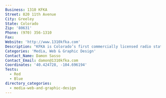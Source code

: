 ```yaml
---
Business: 1310 KFKA
Street: 820 11th Avenue
City: Greeley
State: Colorado
Zip: '80631'
Phone: (970) 356-1310
Fax:
Website: 'http://www.1310kfka.com'
Description: "KFKA is Colorado’s first commercially licensed radio station and is recognized as the second oldest radio station west of the Mississippi and fifth oldest radio station in the nation.\_ KFKA signed on the air in May of 1921.\_ KFKA programming by definition attracts listeners who are sophisticated, aware, and affluent. Each program is designed to entertain by being informational with specific focus. This allows an advertising message to be precisely targeted demographically."
Categories: 'Media, Web & Graphic Design'
Contact_Name: Damon Sasso
Contact_Email: damon@1310kfka.com
Coordinates: '40.424728, -104.696194'
Tests:
  - Red
  - Blue
directory_categories:
  - media-web-and-graphic-design
---
```



